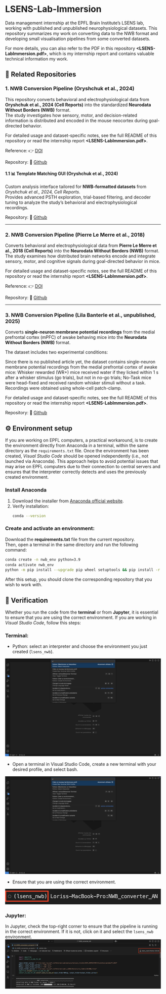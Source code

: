 # LSENS-Lab-Immersion
Data management internship at the EPFL Brain Institute’s LSENS lab, working with published and unpublished neurophysiological datasets. This repository summarizes my work on converting data to the NWB format and developing small visualisation pipelines from some converted datasets.

For more details, you can also refer to the PDF in this repository **<LSENS-LabImmersion.pdf>**, which is my internship report and contains valuable technical information my work.


## 📁 Related Repositories
### 1. NWB Conversion Pipeline (Oryshchuk et al., 2024)


This repository converts behavioral and electrophysiological data from **Oryshchuk et al., 2024 (Cell Reports)** into the standardized **Neurodata Without Borders (NWB)** format.  
The study investigates how sensory, motor, and decision-related information is distributed and encoded in the mouse neocortex during goal-directed behavior.  

For detailed usage and dataset-specific notes, see the full README of this repository or read the internship report **<LSENS-LabImmersion.pdf>**.

Reference: 👉 [DOI](https://doi.org/10.1016/j.celrep.2023.113618)

Repository: 🔗 [Github](https://github.com/loris-fab/NWB_converter_AN.git)


#### 1.1 📊 Template Matching GUI (Oryshchuk et al., 2024)

Custom analysis interface tailored for **NWB-formatted datasets** from *Oryshchuk et al., 2024, Cell Reports*.  
Provides advanced PSTH exploration, trial-based filtering, and decoder tuning to analyze the study’s behavioral and electrophysiological recordings.

Repository: 🔗 [Github](https://github.com/loris-fab/NWB_Whisker-Stimulus-Decoding-main.git)

---
### 2. NWB Conversion Pipeline (Pierre Le Merre et al., 2018)

Converts behavioral and electrophysiological data from **Pierre Le Merre et al., 2018 (Cell Reports)** into the **Neurodata Without Borders (NWB)** format.  
The study examines how distributed brain networks encode and integrate sensory, motor, and cognitive signals during goal-directed behavior in mice.

For detailed usage and dataset-specific notes, see the full README of this repository or read the internship report **<LSENS-LabImmersion.pdf>**.

Reference: 👉 [DOI](https://pmc.ncbi.nlm.nih.gov/articles/PMC5766832/)

Repository: 🔗 [Github](https://github.com/loris-fab/NWB_Converter_LeMerre.git)

---

### 3. NWB Conversion Pipeline (Lila Banterle et al., unpublished, 2025)

Converts **single-neuron membrane potential recordings** from the medial prefrontal cortex (mPFC) of awake behaving mice into the **Neurodata Without Borders (NWB)** format.

The dataset includes two experimental conditions:

Since there is no published article yet, the dataset contains single-neuron membrane potential recordings from the medial prefrontal cortex of awake mice: Whisker rewarded (WR+) mice received water if they licked within 1 s after a whisker stimulus (go trials), but not in no-go trials; No-Task mice were head-fixed and received random whisker stimuli without a task. Recordings were obtained using whole-cell patch-clamp.

For detailed usage and dataset-specific notes, see the full README of this repository or read the internship report **<LSENS-LabImmersion.pdf>**.

Repository: 🔗 [Github](https://github.com/loris-fab/NWB_converter_PB.git)


## ⚙️ Environment setup


If you are working on EPFL computers, a practical workaround, is to create the environment directly from Anaconda in a terminal, within the same directory as the `requirements.txt` file. Once the environment has been created, *Visual Studio Code* should be opened independently (i.e., not launched via Anaconda). This approach helps to avoid potential issues that may arise on EPFL computers due to their connection to central servers and ensures that the interpreter correctly detects and uses the previously created environment.


### Install Anaconda

1. Download the installer from [Anaconda official website](https://www.anaconda.com/download).  
2. Verify installation:  
   ```bash
   conda --version
   ```
### Create and activate an environment:

Download the **requirements.txt** file from the current repository.  
Then, open a terminal in the same directory and run the following command:


```bash
conda create -n nwb_env python=3.9
conda activate nwb_env
python -m pip install --upgrade pip wheel setuptools && pip install -r requirements.txt
```

After this setup, you should clone the corresponding repository that you wish to work with.

## 🏁 Verification


Whether you run the code from the **terminal** or from **Jupyter**, it is essential to ensure that you are using the correct environment. If you are working in *Visual Studio Code*, follow this steps:

### **Terminal:**

- Python: select an interpreter and choose the environment you just created (`lsens_nwb`).

![alt text](Images/image1.png)

- Open a terminal in Visual Studio Code, create a new terminal with your desired profile, and select bash.

![alt text](Images/image2.png)

- Ensure that you are using the correct environment.

![alt text](Images/image3.png)

### **Jupyter:** 
In Jupyter, check the top-right corner to ensure that the pipeline is running in the correct environment. If it is not, click on it and select the `lsens_nwb` environment.
![alt text](Images/image4.png)


